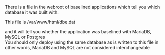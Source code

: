 There is a file in the webroot of baselined applications which tell you which database it was built with.  

This file is /var/www/html/dbe.dat  

and it will tell you  whether the application was baselined with MariaDB, MySQL or Postgres  
You should only deploy using the same database as is written to this file in other words, MariaDB and MySQL are not considered interchangeable  
